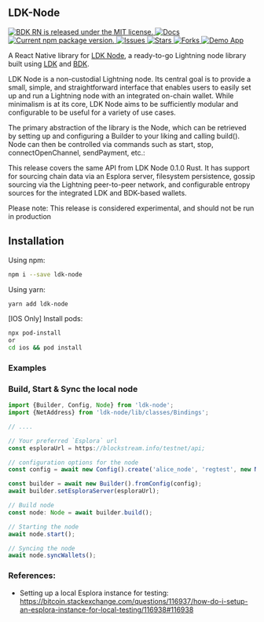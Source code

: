 ## LDK-Node

<p>
  <a href="https://github.com/LtbLightning/ldk-node-rn/blob/HEAD/LICENSE">
    <img src="https://img.shields.io/badge/license-MIT-blue.svg" alt="BDK RN is released under the MIT license." />
  </a>
  <a href="https://github.com/LtbLightning/ldk-node-rn/blob/master/README.md">
    <img src="https://img.shields.io/badge/docs-red.svg" alt="Docs" />
  </a>
  <a href="https://www.npmjs.com/package/ldk-node-rn">
    <img src="https://img.shields.io/npm/v/ldk-node-rn" alt="Current npm package version." />
  </a>
    <a href="https://github.com/LtbLightning/ldk-node-rn/issues">
    <img src="https://img.shields.io/github/issues/LtbLightning/ldk-node-rn.svg" alt="Issues" />
  </a>
  <a href="https://github.com/LtbLightning/ldk-node-rn/stargazers">
    <img src="https://img.shields.io/github/stars/LtbLightning/ldk-node-rn.svg" alt="Stars" />
  </a>
  <a href="https://github.com/LtbLightning/ldk-node-rn/forks">
    <img src="https://img.shields.io/github/forks/LtbLightning/ldk-node-rn.svg?color=brightgreen" alt="Forks" />
  </a>
  <a href="https://github.com/LtbLightning/ldk-node-rn-demo">
    <img src="https://img.shields.io/badge/Demo App-orange" alt="Demo App" />
  </a>
</p>

A React Native library for [LDK Node](https://github.com/lightningdevkit/ldk-node), a ready-to-go Lightning node library built using [LDK](https://lightningdevkit.org) and [BDK](https://bitcoindevkit.org).

LDK Node is a non-custodial Lightning node. Its central goal is to provide a small, simple, and straightforward interface that enables users to easily set up and run a Lightning node with an integrated on-chain wallet. While minimalism is at its core, LDK Node aims to be sufficiently modular and configurable to be useful for a variety of use cases.

The primary abstraction of the library is the Node, which can be retrieved by setting up and configuring a Builder to your liking and calling build(). Node can then be controlled via commands such as start, stop, connectOpenChannel, sendPayment, etc.:

This release covers the same API from LDK Node 0.1.0 Rust. It has support for sourcing chain data via an Esplora server, filesystem persistence, gossip sourcing via the Lightning peer-to-peer network, and configurable entropy sources for the integrated LDK and BDK-based wallets.

Please note: This release is considered experimental, and should not be run in production

## Installation

Using npm:

```bash
npm i --save ldk-node
```

Using yarn:

```bash
yarn add ldk-node
```

[IOS Only] Install pods:

```bash
npx pod-install
or
cd ios && pod install
```

### Examples

### Build, Start & Sync the local node

```js
import {Builder, Config, Node} from 'ldk-node';
import {NetAddress} from 'ldk-node/lib/classes/Bindings';

// ....

// Your preferred `Esplora` url
const esploraUrl = https://blockstream.info/testnet/api;

// configuration options for the node
const config = await new Config().create('alice_node', 'regtest', new NetAddress('127.0.0.1', 5001));

const builder = await new Builder().fromConfig(config);
await builder.setEsploraServer(esploraUrl);

// Build node
const node: Node = await builder.build();

// Starting the node
await node.start();

// Syncing the node
await node.syncWallets();

```

### References:

- Setting up a local Esplora instance for testing:
  https://bitcoin.stackexchange.com/questions/116937/how-do-i-setup-an-esplora-instance-for-local-testing/116938#116938
